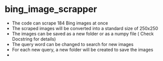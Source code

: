 # bing_image_scrapper

- The code can scrape 184 Bing images at once
- The scraped images will be converted into a standard size of 250x250
- The images can be saved as a new folder or as a numpy file ( Check Docstring for details)
- The query word can be changed to search for new images 
- For each new query, a new folder will be created to save the images
- 
